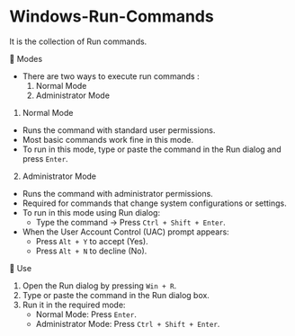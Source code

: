 # Windows-Run-Commands
It is the collection of Run commands.

📖 Modes
- There are two ways to execute run commands :
  1. Normal Mode
  2. Administrator Mode
1. Normal Mode
- Runs the command with standard user permissions.
- Most basic commands work fine in this mode.
- To run in this mode, type or paste the command in the Run dialog and press `Enter`.
2. Administrator Mode
- Runs the command with administrator permissions.
- Required for commands that change system configurations or settings.
- To run in this mode using Run dialog:
  - Type the command → Press `Ctrl + Shift + Enter`.
- When the User Account Control (UAC) prompt appears:
  - Press `Alt + Y` to accept (Yes).
  - Press `Alt + N` to decline (No).

🔧 Use
1. Open the Run dialog by pressing `Win + R`.
2. Type or paste the command in the Run dialog box.
3. Run it in the required mode:
   - Normal Mode: Press `Enter`.
   - Administrator Mode: Press `Ctrl + Shift + Enter`.
